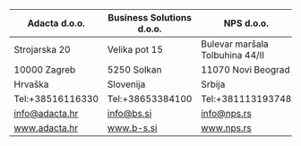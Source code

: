 Adacta d.o.o.|Business Solutions d.o.o.|​NPS d.o.o.|​GoPro d.o.o. Beograd
-------------|-------------------------|----------|--------------------
Strojarska 20|Velika pot 15|Bulevar maršala Tolbuhina 44/II|Prve pruge 27c
10000 Zagreb|5250 Solkan|11070 Novi Beograd|11080 Zemun
Hrvaška|Slovenija|Srbija|Srbija
Tel:+38516116330|Tel:+38653384100|Tel:+381113193748|Tel:+381113193069
info@adacta.hr|info@bs.si|info@nps.rs|office@gopro.rs
www.adacta.hr|www.b-s.si|www.nps.rs|https://gopro.rs
